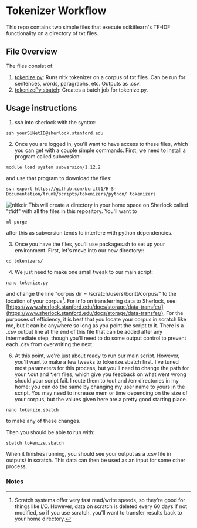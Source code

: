 # Tokenizer Workflow

This repo contains two simple files that execute scikitlearn's TF-IDF functionality on a directory of txt files.

## File Overview

The files consist of:

1. [tokenize.py](/scripts/tfidf/tokenize.py): Runs nltk tokenizer on a corpus of txt files. Can be run for 
sentences, words, paragraphs, etc. Outputs as .csv.
3. [tokenizePy.sbatch](/scripts/tfidf/scikit_tfidf.sbatch): Creates a batch job for tokenize.py.

## Usage instructions

1. ssh into sherlock with the syntax: 
```
ssh yourSUNetID@sherlock.stanford.edu
```

2. Once you are logged in, you'll want to have access to these files, which you can get with a couple simple commands. First, we need to install a program called subversion:
```
module load system subversion/1.12.2
```
and use that program to download the files:
```
svn export https://github.com/bcritt1/H-S-Documentation/trunk/scripts/tokenizers/python/ tokenizers
```
![nltkdir](/images/tokenizersdir.png)
This will create a directory in your home space on Sherlock called "tfidf" with all the files in this 
repository. You'll want to
```
ml purge
```
after this as subversion tends to interfere with python dependencies.

3. Once you have the files, you'll use packages.sh to set up your environment. First, let's move into our new directory::
```
cd tokenizers/
```

4. We just need to make one small tweak to our main script:
```
nano tokenize.py
```
and change the line "corpus dir = /scratch/users/bcritt/corpus/" to the location of your corpus[^1]. For info on 
transferring data to Sherlock, see: [https://www.sherlock.stanford.edu/docs/storage/data-transfer/](https://www.sherlock.stanford.edu/docs/storage/data-transfer/). For the purposes of efficiency, it is best that you locate your corpus in 
scratch like me, but it can be anywhere so long as you point the script to it. There is a .csv output line at the 
end of this file that can be added after any intermediate step, though you'll need to do some output control to 
prevent each .csv from overwriting the next.

6. At this point, we're just about ready to run our main script. However, you'll want to make a few tweaks to 
tokenize.sbatch first. I've tuned most parameters for this process, but you'll need to change 
the path for your *.out and *.err files, which give you feedback on what went wrong should your script fail. I route them to /out and /err directories in my home: you can do the same by changing my user 
name to yours in the script. You may need to increase mem or time depending on the size of your corpus, but the 
values given here are a pretty good starting place.

 ```
nano tokenize.sbatch
```
to make any of these changes.

Then you should be able to run with: 
```
sbatch tokenize.sbatch
```
When it finishes running, you should see your output as a .csv file in outputs/ in scratch. This data 
can then be 
used as an input for some other process.

### Notes

[^1]: Scratch systems offer very fast read/write speeds, so they're good for things like I/O. However, data on 
scratch is deleted every 60 days if not modified, so if you use scratch, you'll want to transfer results back to your home directory.
